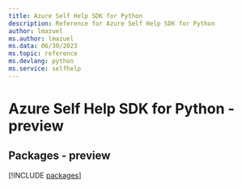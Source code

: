 ```yaml
---
title: Azure Self Help SDK for Python
description: Reference for Azure Self Help SDK for Python
author: lmazuel
ms.author: lmazuel
ms.data: 06/30/2023
ms.topic: reference
ms.devlang: python
ms.service: selfhelp
---
```

# Azure Self Help SDK for Python - preview
## Packages - preview
[!INCLUDE [packages](self-help-index.md)]